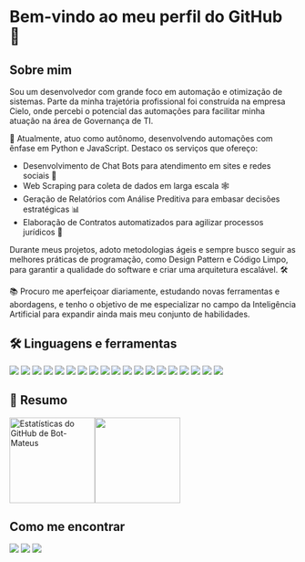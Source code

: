 # Bem-vindo ao meu perfil do GitHub 👋

## Sobre mim
Sou um desenvolvedor com grande foco em automação e otimização de sistemas. Parte da minha trajetória profissional foi construída na empresa Cielo, onde percebi o potencial das automações para facilitar minha atuação na área de Governança de TI.

💼 Atualmente, atuo como autônomo, desenvolvendo automações com ênfase em Python e JavaScript. Destaco os serviços que ofereço:
- Desenvolvimento de Chat Bots para atendimento em sites e redes sociais 🤖
- Web Scraping para coleta de dados em larga escala 🕸️
- Geração de Relatórios com Análise Preditiva para embasar decisões estratégicas 📊
- Elaboração de Contratos automatizados para agilizar processos jurídicos 📝

Durante meus projetos, adoto metodologias ágeis e sempre busco seguir as melhores práticas de programação, como Design Pattern e Código Limpo, para garantir a qualidade do software e criar uma arquitetura escalável. 🛠️

📚 Procuro me aperfeiçoar diariamente, estudando novas ferramentas e abordagens, e tenho o objetivo de me especializar no campo da Inteligência Artificial para expandir ainda mais meu conjunto de habilidades.

## 🛠 Linguagens e ferramentas
<p>
  <img src="https://img.shields.io/badge/python-3670A0?style=for-the-badge&logo=python&logoColor=ffdd54"/> 
  <img src="https://img.shields.io/badge/java-%23ED8B00.svg?style=for-the-badge&logo=openjdk&logoColor=white"/> 
  <img src="https://img.shields.io/badge/-AWS-232F3E?logo=Amazon%20AWS&style=for-the-badge"/> 
  <img src="https://img.shields.io/badge/-Glitch-2800FF?logo=Glitch&style=for-the-badge"/> 
  <img src="https://img.shields.io/badge/javascript-%23323330.svg?style=for-the-badge&logo=javascript&logoColor=%23F7DF1E"/> 
  <img src="https://img.shields.io/badge/c-%2300599C.svg?style=for-the-badge&logo=c&logoColor=white"/> 
  <img src="https://img.shields.io/badge/-selenium-%43B02A?style=for-the-badge&logo=selenium&logoColor=white"/> 
  <img src="https://img.shields.io/badge/-Django-092E20?logo=Django&style=for-the-badge"/> 
  <img src="https://img.shields.io/badge/-Flask-000000?logo=Flask&style=for-the-badge"/> 
  <img src="https://img.shields.io/badge/node.js-6DA55F?style=for-the-badge&logo=node.js&logoColor=white"/> 
  <img src="https://img.shields.io/badge/git-%23F05033.svg?style=for-the-badge&logo=git&logoColor=white"/> 
  <img src="https://img.shields.io/badge/-GitHub-181717?logo=GitHub&style=for-the-badge"/> 
  <img src="https://img.shields.io/badge/docker-%230db7ed.svg?style=for-the-badge&logo=docker&logoColor=white"/> 
  <img src="https://img.shields.io/badge/postgres-%23316192.svg?style=for-the-badge&logo=postgresql&logoColor=white"/> 
  <img src="https://img.shields.io/badge/mysql-4479A1.svg?style=for-the-badge&logo=mysql&logoColor=white"/> 
  <img src="https://img.shields.io/badge/-VSCode-007ACC?logo=Visual%20Studio%20Code&style=for-the-badge"/> 
  <img src="https://img.shields.io/badge/-PyCharm-000000?logo=PyCharm&style=for-the-badge"/> 
  <img src="https://img.shields.io/badge/-IntelliJ-000000?logo=IntelliJ%20IDEA&style=for-the-badge"/> 
  <img src="https://img.shields.io/badge/Linux-FCC624?style=for-the-badge&logo=linux&logoColor=black"/> 
</p>


## 🤔 Resumo

<p style="display: flex;align-items: center;">
  <img height="150" src="https://github-readme-stats.vercel.app/api?username=Bot-Mateus&include_all_commits=false&count_private=true&show_icons=true&line_height=20&title_color=7A7ADB&icon_color=2234AE&text_color=D3D3D3&bg_color=0,000000,130F40" alt="Estatísticas do GitHub de Bot-Mateus">

<img height="150" src="https://github-readme-stats.vercel.app/api/top-langs/?username=Bot-Mateus&layout=compact&text_color=daf7dc&bg_color=151515&exclude_repo=Bot-Mateus.github.io" >
</p>

## Como me encontrar

<p align="left">
<!-- <a href="https://elbrusagency.com/"><img src="https://img.shields.io/badge/-elbrusagency.com-3423A6?style=flat&logo=Google-Chrome&logoColor=white"/></a> -->
<a href="https://www.linkedin.com/in/mateus-carvalho-da-silva/"><img src="https://img.shields.io/badge/-Mateus%20Carvalho-0077B5?style=flat&logo=Linkedin&logoColor=white"/></a>
<a href="mailto:carvalho.silva2001@gmail.com"><img src="https://img.shields.io/badge/-carvalho.silva2001@gmail.com-D14836?style=flat&logo=Gmail&logoColor=white"/></a>
<a href="https://www.instagram.com/mateusoaksilva/"><img src="https://img.shields.io/badge/-@mateusoaksilva-E4405F?style=flat&logo=Instagram&logoColor=white"/></a>
</p>

